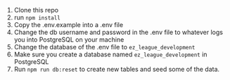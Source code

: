 1. Clone this repo
2. run `npm install`
3. Copy the .env.example into a .env file
4. Change the db username and password in the .env file to whatever logs you into PostgreSQL on your machine
5. Change the database of the .env file to `ez_league_development`
6. Make sure you create a database named `ez_league_development` in PostgreSQL
7. Run `npm run db:reset` to create new tables and seed some of the data.
